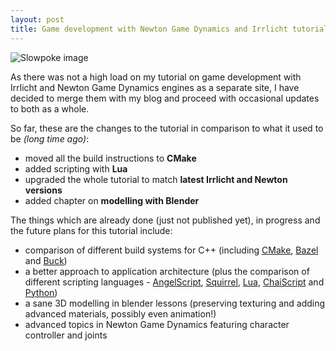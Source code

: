 ```yaml
---
layout: post
title: Game development with Newton Game Dynamics and Irrlicht tutorial
---
```


<img data-src="/images/slow-compressed.webp" alt="Slowpoke image" />

As there was not a high load on my tutorial on game development with Irrlicht and Newton Game Dynamics engines
as a separate site, I have decided to merge them with my blog and proceed with occasional updates to both as a
whole.

So far, these are the changes to the tutorial in comparison to what it used to be _(long time ago)_:

* moved all the build instructions to **CMake**
* added scripting with **Lua**
* upgraded the whole tutorial to match **latest Irrlicht and Newton versions**
* added chapter on **modelling with Blender**

The things which are already done (just not published yet), in progress and the future plans for this tutorial include:

* comparison of different build systems for C++ (including [CMake](https://cmake.org/), [Bazel](https://bazel.build/) and [Buck](https://buckbuild.com/))
* a better approach to application architecture (plus the comparison of different scripting languages - [AngelScript](https://www.angelcode.com/angelscript/), [Squirrel](http://www.squirrel-lang.org/), [Lua](https://www.lua.org/), [ChaiScript](http://chaiscript.com/) and [Python](https://www.python.org))
* a sane 3D modelling in blender lessons (preserving texturing and adding advanced materials, possibly even animation!)
* advanced topics in Newton Game Dynamics featuring character controller and joints
